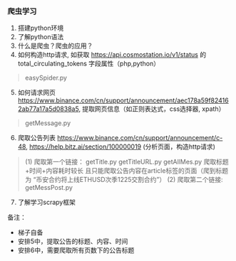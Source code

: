 ### 爬虫学习

1. 搭建python环境
2. 了解python语法
3. 什么是爬虫？爬虫的应用？
4. 如何构造http请求, 如获取 https://api.cosmostation.io/v1/status 的 total_circulating_tokens 字段属性（php,python）
> easySpider.py
5. 如何请求网页 https://www.binance.com/cn/support/announcement/aec178a59f824162ab77a17a5d0838a5, 提取网页信息（如正则表达式，css选择器, xpath）
> getMessage.py
6. 爬取公告列表 https://www.binance.com/cn/support/announcement/c-48, https://help.bitz.ai/section/100000019 (分析页面，构造http请求)
> (1) 爬取第一个链接： 
> getTitle.py getTitleURL.py getAllMes.py
> 爬取标题+时间+内容耗时较长 且只能爬取公告内容在article标签的页面（爬到标题为 “币安合约将上线ETHUSD次季1225交割合约”）
> (2) 爬取第二个链接: 
> getMessPost.py
7. 了解学习scrapy框架

备注：
* 梯子自备
* 安排5中，提取公告的标题、内容、时间
* 安排6中，需要爬取所有页数下的公告标题